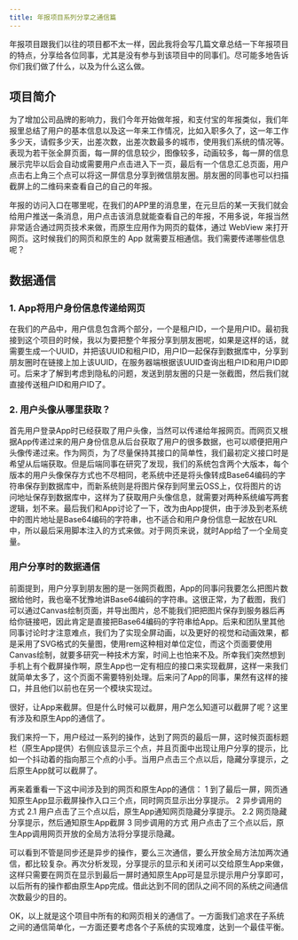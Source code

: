 ```yaml
---
title: 年报项目系列分享之通信篇
---
```


年报项目跟我们以往的项目都不太一样，因此我将会写几篇文章总结一下年报项目的特点，分享给各位同事，尤其是没有参与到该项目中的同事们。尽可能多地告诉你们我们做了什么，以及为什么这么做。

## 项目简介

为了增加公司品牌的影响力，我们今年开始做年报，和支付宝的年报类似，我们年报里总结了用户的基本信息以及这一年来工作情况，比如入职多久了，这一年工作多少天，请假多少天，出差次数，出差次数最多的城市，使用我们系统的情况等。表现为若干张全屏页面，每一屏的信息较少，图像较多，动画较多，每一屏的信息展示完毕以后会自动或需要用户点击进入下一页，最后有一个信息汇总页面，用户点击右上角三个点可以将这一屏信息分享到微信朋友圈。朋友圈的同事也可以扫描截屏上的二维码来查看自己的自己的年报。

年报的访问入口在哪里呢，在我们的APP里的消息里，在元旦后的某一天我们就会给用户推送一条消息，用户点击该消息就能查看自己的年报，不用多说，年报当然非常适合通过网页技术来做，而原生应用作为网页的载体，通过 WebView 来打开网页。这时候我们的网页和原生的 App 就需要互相通信。我们需要传递哪些信息呢？

## 数据通信

### 1. App将用户身份信息传递给网页

在我们的产品中，用户信息包含两个部分，一个是租户ID，一个是用户ID。最初我接到这个项目的时候，我以为要把整个年报分享到朋友圈呢，如果是这样的话，就需要生成一个UUID，并把该UUID和租户ID，用户ID一起保存到数据库中，分享到朋友圈时在链接上加上该UUID，在服务器端根据该UUID查询出租户ID和用户ID即可。后来才了解到考虑到隐私的问题，发送到朋友圈的只是一张截图，然后我们就直接传送租户ID和用户ID了。

### 2. 用户头像从哪里获取？
首先用户登录App时已经获取了用户头像，当然可以传递给年报网页。而网页又根据App传递过来的用户身份信息从后台获取了用户的很多数据，也可以顺便把用户头像传递过来。作为网页，为了尽量保持其接口的简单性，我们最初定义接口时是希望从后端获取。但是后端同事在研究了发现，我们的系统包含两个大版本，每个版本的用户头像保存方式也不尽相同，老系统中还是将头像转成Base64编码的字符串保存到数据库中，而新系统则是将图片保存到阿里云OSS上，仅将图片的访问地址保存到数据库中，这样为了获取用户头像信息，就需要对两种系统编写两套逻辑，划不来。最后我们和App讨论了一下，改为由App提供，由于涉及到老系统中的图片地址是Base64编码的字符串，也不适合和用户身份信息一起放在URL中，所以最后采用脚本注入的方式来做。对于网页来说，就时App给了一个全局变量。

### 用户分享时的数据通信

前面提到，用户分享到朋友圈的是一张网页截图，App的同事问我要怎么把图片数据给他时，我也毫不犹豫地讲Base64编码的字符串。这很正常，为了截图，我们可以通过Canvas绘制页面，并导出图片，总不能我们把把图片保存到服务器后再给你链接吧，因此肯定是直接把Base64编码的字符串给App。后来和团队里其他同事讨论时才注意难点，我们为了实现全屏动画，以及更好的视觉和动画效果，都是采用了SVG格式的矢量图，使用rem这种相对单位定位，而这个页面要使用Canvas绘制，就要多研究一种技术方案，时间上也怕来不及。所幸我们突然想到手机上有个截屏操作啊，原生App也一定有相应的接口来实现截屏，这样一来我们就简单太多了，这个页面不需要特别处理。后来问了App的同事，果然有这样的接口，并且他们以前也在另一个模块实现过。

很好，让App来截屏。但是什么时候可以截屏，用户怎么知道可以截屏了呢？这里有涉及和原生App的通信了。

我们来捋一下，用户经过一系列的操作，达到了网页的最后一屏，这时候页面标题栏（原生App提供）右侧应该显示三个点，并且页面中出现让用户分享的提示，比如一个抖动着的指向那三个点的小手。当用户点击三个点以后，隐藏分享提示，之后原生App就可以截屏了。

再来着重看一下这中间涉及到的网页和原生App的通信：
1 到了最后一屏，网页通知原生App显示截屏操作入口三个点，同时网页显示出分享提示。
2 异步调用的方式
2.1 用户点击了三个点以后，原生App通知网页隐藏分享提示。
2.2 网页隐藏分享提示，然后通知原生App截屏
3 同步调用的方式
用户点击了三个点以后，原生App调用网页开放的全局方法将分享提示隐藏。

可以看到不管是同步还是异步的操作，要么三次通信，要么开放全局方法加两次通信，都比较复杂。再次分析发现，分享提示的显示和关闭可以交给原生App来做，这样只需要在网页在显示到最后一屏时通知原生App可是显示提示用户分享即可，以后所有的操作都由原生App完成。借此达到不同的团队之间不同的系统之间通信次数最少的目的。

OK，以上就是这个项目中所有的和网页相关的通信了。一方面我们追求在子系统之间的通信简单化，一方面还要考虑各个子系统的实现难度，达到一个最佳平衡。

